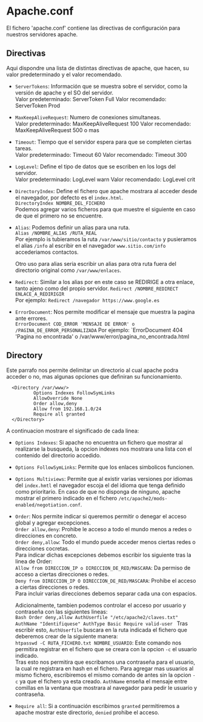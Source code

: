 # Apache.conf
El fichero 'apache.conf' contiene las directivas de configuración para nuestros servidores apache.

## Directivas
Aqui dispondre una lista de distintas directivas de apache, que hacen, su valor predeterminado y el valor recomendado.  
- `ServerTokens`: Información que se muestra sobre el servidor, como la versión de apache y el SO del servidor.  
      Valor predeterminado: ServerToken Full
      Valor recomendado: ServerToken Prod
  
- `MaxKeepAliveRequest`: Numero de conexiones simultaneas.  
      Valor predeterminado: MaxKeepAliveRequest 100
      Valor recomendado: MaxKeepAliveRequest 500 o mas
  
- `Timeout`: Tiempo que el servidor espera para que se completen ciertas tareas.  
      Valor predeterminado: Timeout 60
      Valor recomendado: Timeout 300
  
- `LogLevel`: Define el tipo de datos que se escriben en los logs del servidor.  
      Valor predeterminado: LogLevel warn
      Valor recomendado: LogLevel crit

- `DirectoryIndex`: Define el fichero que apache mostrara al acceder desde el navegador, por defecto es el `index.html`.  
      `DirectoryIndex NOMBRE_DEL_FICHERO`  
  Podemos agregar varios ficheros para que muestre el siguiente en caso de que el primero no se encuentre.

- `Alias`: Podemos definir un alias para una ruta.  
      `Alias /NOMBRE_ALIAS /RUTA_REAL`  
  Por ejemplo is tubieramos la ruta `/var/www/sitio/contacto` y pusieramos el alias `/info`
  al escribir en el navegador `www.sitio.com/info` accederiamos contactos.  

  Otro uso para alias seria escribir un alias para otra ruta fuera del directorio original como `/var/www/enlaces`.

- `Redirect`: Similar a los alias por en este caso se REDIRIGE a otra enlace, tanto ajeno como del propio servidor.
      `Redirect /NOMBRE_REDIRECT ENLACE_A_REDIRIGIR`  
  Por ejemplo: `Redirect /navegador https://www.google.es`

- `ErrorDocument`: Nos permite modificar el mensaje que muestra la pagina ante errores.  
      `ErrorDocument COD_ERROR 'MENSAJE DE ERROR' o /PAGINA_DE_ERROR_PERSONALIZADA`
  Por ejemplo: `ErrorDocument 404 'Pagina no encontrada' o /var/www/error/pagina_no_encontrada.html
  
## Directory
Este parrafo nos permite delimitar un directorio al cual apache podra acceder o no, mas algunas opciones que definiran su funcionamiento.  
  
      <Directory /var/www/>
              Options Indexes FollowSymLinks
              AllowOverride None
              Order allow,deny
              Allow from 192.168.1.0/24
              Require all granted
      </Directory>

  A continuacion mostrare el significado de cada linea:  
  - `Options Indexes`: Si apache no encuentra un fichero que mostrar al realizarse la busqueda, la opcion indexes nos mostrara una lista con el contenido del directorio accedido.
  - `Options FollowSymLinks`: Permite que los enlaces simbolicos funcionen.
  - `Options Multiviews`: Permite que al existir varias versiones por idiomas del `index.hmtl` el navegador escoja el del idioma que tenga definido como prioritario. En caso de que no disponga de ninguno, apache mostrar el primero indicado en el fichero `/etc/apache2/mods-enabled/negotiation.conf`.
  - `Order`: Nos permite indicar si queremos permitir o denegar el acceso global y agregar excepciones.  
            `Order allow,deny`: Prohibe le acceso a todo el mundo menos a redes o direcciones en concreto.   
            `Order deny,allow`: Todo el mundo puede acceder menos ciertas redes o direcciones cocretas.  
    Para indicar dichas excepciones debemos escribir los siguiente tras la linea de Order:  
            `Allow from DIRECCION_IP o DIRECCION_DE_RED/MASCARA`: Da permiso de acceso a ciertas direcciones o redes.  
            `Deny from DIRECCION_IP O DIRECCION_DE_RED/MASCARA`: Prohibe el acceso a ciertas direcciones o redes.  
    Para incluir varias direcciones debemos separar cada una con espacios.

    Adicionalmente, tambien podemos controlar el acceso por usuario y contraseña con las siguientes lineas:  
          ```Bash
          Order deny,allow
          AuthUserfile "/etc/apache2/claves.txt"
          AuthName "Identifiquese"
          AuthType Basic
          Require valid-user
          ```
          Tras escribir esto, `AuthUserfile` buscara en la ruta indicada el fichero que deberemos crear de la siguiente manera:  
                `htpasswd -C RUTA_FICHERO.txt NOMBRE_USUARIO`: Este comando nos permitira registrar en el fichero que se creara con la opcion `-c` el usuario indicado.  
          Tras esto nos permitira que escribamos una contraseña para el usuario, la cual re registrara en hash en el fichero.
          Para agregar mas usuarios al mismo fichero, escribiremos el mismo comando de antes sin la opcion `-c` ya que el fichero ya esta creado.
          `AuthName` enseña el mensaje entre comillas en la ventana que mostrara al navegador para pedir le usuario y contraseña.
    
  - `Require all`: Si a continuación escribimos `granted` permitiremos a apache mostrar este directorio, `denied` prohibe el acceso.  
  

